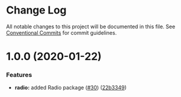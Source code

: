 # Change Log

All notable changes to this project will be documented in this file.
See [Conventional Commits](https://conventionalcommits.org) for commit guidelines.

# 1.0.0 (2020-01-22)


### Features

* **radio:** added Radio package ([#30](https://github.com/telus/pm-kit/issues/30)) ([22b3349](https://github.com/telus/pm-kit/commit/22b33493bb4884d611c982309ceb50b244db627c))
